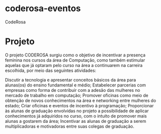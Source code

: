 # coderosa-eventos
CodeRosa

# Projeto
O projeto CODEROSA surgiu como o objetivo de incentivar a presença feminina nos cursos da área de Computação, como também estimular aquelas que já optaram pelo curso na área a continuarem na carreira escolhida, por meio das seguintes atividades:

Discutir a tecnologia e apresentar conceitos básicos da área para alunas(os) do ensino fundamental e médio;
Estabelecer parcerias com empresas como forma de contribuir com a adesão das mulheres no mercado de trabalho em computação;
Promover oficinas como meio de obtenção de novos conhecimentos na área e networking entre mulheres do estado;
Criar oficinas e eventos de incentivo à programação;
Proporcionar às alunas de graduação envolvidas no projeto a possibilidade de aplicar conhecimentos já adquiridos no curso, com o intuito de promover mais alunas a gostarem da área;
Incentivar as alunas de graduação a serem multiplicadoras e motivadoras entre suas colegas de graduação.

